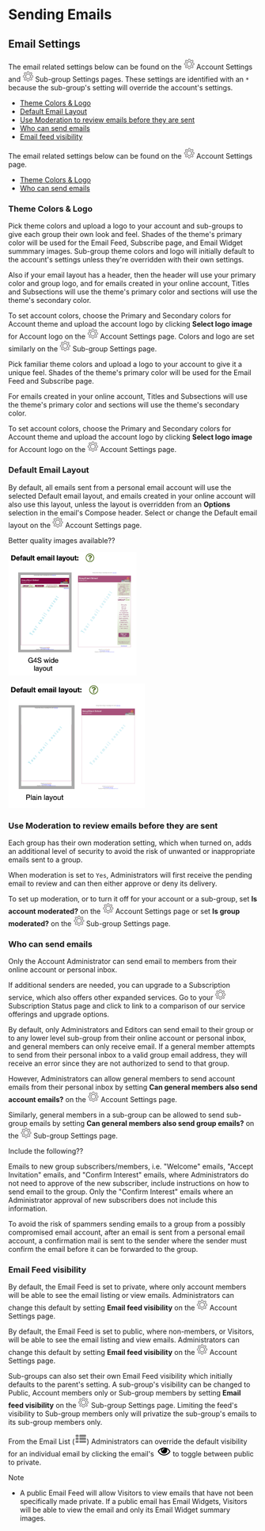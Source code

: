 # Sending Emails

<span id="gv-3send-4sendsetting"></span>
## Email Settings

<span class="sub g4s">

The email related settings below can be found on the <img src="/docimages/transparent-gear-icon.png" height="22"> Account Settings and <img src="/docimages/transparent-gear-icon.png" height="22"> 
Sub-group Settings pages.  These settings are identified with an `*` because the sub-group's setting will override the account's settings.
     
* [Theme Colors & Logo](/3-send/4-sendSettings.md?[LINK-QARGS-DOC]#gv-2members-4sendsettings-theme-colors)
* [Default Email Layout](/3-send/4-sendSettings.md?[LINK-QARGS-DOC]#gv-2members-4sendsettings-default-email-layout)
* [Use Moderation to review emails before they are sent](/3-send/4-sendSettings.md?[LINK-QARGS-DOC]#gv-2members-4sendsettings-use-moderation)
* [Who can send emails](/3-send/4-sendSettings.md?[LINK-QARGS-DOC]#gv-2members-4sendsettings-who-can)     
* [Email feed visibility](/3-send/4-sendSettings.md?[LINK-QARGS-DOC]#gv-2members-4sendsettings-email-feed-visibility)

</span> <!-- sub g4s -->

<span class="free">

The email related settings below can be found on the <img src="/docimages/transparent-gear-icon.png" height="22"> Account Settings page.

* [Theme Colors & Logo](/3-send/4-sendSettings.md?[LINK-QARGS-DOC]#gv-2members-4sendsettings-theme-colors)
* [Who can send emails](/3-send/4-sendSettings.md?[LINK-QARGS-DOC]#gv-2members-4sendsettings-who-can)     

</span> <!-- free -->

<span id="gv-2members-4sendsettings-theme-colors"></span>
### Theme Colors & Logo
     
<span class="sub g4s">
     
Pick theme colors and upload a logo to your account and sub-groups to
give each group their own look and feel.
Shades of the theme's primary color will be used for the Email Feed, Subscribe page, and Email Widget summmary images.
Sub-group theme colors and logo will initially default to the account's settings unless they're overridden with their own settings.

Also if your email layout has a header, then the header
will use your primary color and group logo, and for emails created in your online account, Titles and Subsections
will use the theme's primary color and sections will use the theme's secondary color.

To set account colors, choose the Primary and Secondary colors for Account theme and upload the account logo by clicking **Select logo image** for Account logo on the <img src="/docimages/transparent-gear-icon.png" height="22"> Account Settings page.  Colors and logo are set similarly on the <img src="/docimages/transparent-gear-icon.png" height="22"> Sub-group Settings page.

</span> <!-- sub g4s -->

<span class="free">
     
Pick familiar theme colors and upload a logo to your account to give it a unique feel.
Shades of the theme's primary color will be used for the Email Feed and Subscribe page.  

For emails created in your online account, Titles and Subsections
will use the theme's primary color and sections will use the theme's secondary color.

To set account colors, choose the Primary and Secondary colors for Account theme and upload the account logo by clicking **Select logo image** for Account logo on the <img src="/docimages/transparent-gear-icon.png" height="22"> Account Settings page.

</span> <!-- free -->

<span class="sub g4s">

<span id="gv-2members-4sendsettings-default-email-layout"></span>
### Default Email Layout

By default, all emails sent from a personal email account will use the selected Default email layout, and emails created in your online account will 
also use this layout, unless the layout is overridden from an **Options** selection in the email's Compose header.  Select or change the Default email layout on the <img src="/docimages/transparent-gear-icon.png" height="22"> Account Settings page.  

</span> <!-- sub g4s -->

<span class="todo">

Better quality images available??
     
</span> <!-- todo -->

<span class="g4s">
     
<img src="/docimages/TEMP-G4S-layout-options.png" height="250">

</span> <!-- g4s -->

<span class="sub">
     
<img src="/docimages/TEMP-Sub-layout-options.png" height="250">     
     
</span> <!-- sub -->

<span class="sub g4s">

<span id="gv-2members-4sendsettings-use-moderation"></span>
### Use Moderation to review emails before they are sent

Each group has their own moderation setting, which when turned on, adds an additional level of security to avoid the risk
of unwanted or inappropriate emails sent to a group. 

When moderation is set to `Yes`, Administrators will first receive the pending email to review and can then either approve or deny
its delivery.  

To set up moderation, or to turn it off for your account or a sub-group, set **Is account moderated?** on the <img src="/docimages/transparent-gear-icon.png" height="22"> Account Settings 
page or set **Is group moderated?** on the <img src="/docimages/transparent-gear-icon.png" height="22"> Sub-group Settings 
page.

</span> <!-- sub g4s -->

<span id="gv-2members-4sendsettings-who-can"></span>
### Who can send emails

<span class="free">

Only the Account Administrator can send email to members from their online account or personal inbox.

If additional senders are needed, you can upgrade to a Subscription service, which also offers other expanded services.
Go to your <img src="/docimages/transparent-gear-icon.png" height="22"> Subscription Status page and click 
to link to a comparison of our service offerings and upgrade options.

</span> <!-- free -->

<span class="sub g4s">

By default, only Administrators and Editors can send email to their
group or to any lower level sub-group from their online
account or personal inbox, and general members can only receive email.
If a general member attempts to send from their personal inbox
to a valid group email address, they will receive an error since they
are not authorized to send to that group.

However, Administrators can allow general members to send account emails from their 
personal inbox by setting **Can general members also send account emails?** 
on the <img src="/docimages/transparent-gear-icon.png" height="22"> Account Settings page.  

Similarly, 
general members in a sub-group can be allowed to send sub-group emails by setting 
**Can general members also send group emails?** on the <img src="/docimages/transparent-gear-icon.png" height="22"> Sub-group Settings page.

</span> <!-- sub g4s -->

<span class="todo">

Include the following??
     
Emails to new group subscribers/members, i.e. "Welcome" emails, "Accept
Invitation" emails, and "Confirm Interest" emails, where Administrators
do not need to approve of the new subscriber, include instructions on
how to send email to the group.
Only the "Confirm Interest" emails where an Administrator approval of
new subscribers does not include this information.  
     
To avoid the risk of spammers sending emails to a group from a possibly
compromised email account, after an email is sent from a personal
email account, a confirmation mail is sent to the sender where the sender must
confirm the email before it can be forwarded to the group.

</span>

<span class="sub g4s">
     
<span id="gv-2members-4sendsettings-email-feed-visibility"></span>
### Email Feed visibility

</span> <!-- sub g4s -->

<span class="g4s">
     
By default, the Email Feed is set to private, where only account members will be able to see the email listing or view emails.  Administrators can change this default by setting **Email feed visibility** on the <img src="/docimages/transparent-gear-icon.png" height="22"> Account Settings page.    

</span> <!-- g4s -->

<span class="sub ">

By default, the Email Feed is set to public, where non-members, or Visitors, will be able to see the email listing and view emails.  Administrators can change this default by setting **Email feed visibility** on the <img src="/docimages/transparent-gear-icon.png" height="22"> Account Settings page.   

</span> <!-- sub -->

<span class="sub g4s">

Sub-groups can also set their own Email Feed visibility which initially defaults to the parent's setting.  A sub-group's visibility can be changed to Public, 
Account members only or Sub-group members by setting **Email feed visibility** on the <img src="/docimages/transparent-gear-icon.png" height="22"> Sub-group 
Settings page.  Limiting the feed's visibility to Sub-group members only will privatize the sub-group's emails to its sub-group members only.

From the Email List (<img src="/docimages/listing-view-icon.png" height="22">) Administrators can override the default visibility for an individual email by clicking the email's <img src="/docimages/public-private-eye-icon.png" height="22"> to toggle between public to private.

Note

* A public Email Feed will allow Visitors to view emails that have not been specifically made private.  If a public email has Email Widgets, Visitors will be able to view the email and only its Email Widget summary images.

</span> <!-- sub g4s -->
